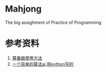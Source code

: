 # Mahjong
The big assighment of Practice of Programming 

# 参考资料
1. [算番器使用方法](https://github.com/ailab-pku/Chinese-Standard-Mahjong/tree/master/fan-calculator-usage/Mahjong-GB-CPP)
2. [一个简单的算法ai,用python写的](https://blog.csdn.net/weixin_33967071/article/details/91902465)
